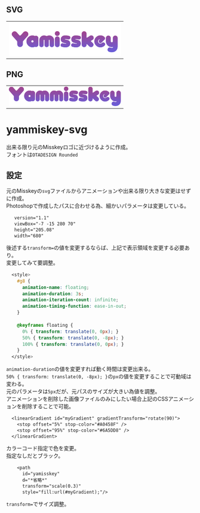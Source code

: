 ## SVG

<table>
<tr>
<td style="border-style:none;"><img src="yamisskey.svg" width="300px"></td>
</tr>
</table>
  
## PNG

<table>
<tr>
<td style="border-style:none;"><img src="yamisskey_tests_g.png" width="300px"></td>
</tr>
</table>
  
# yammiskey-svg

出来る限り元のMisskeyロゴに近づけるように作成。  
フォントは`OTADESIGN Rounded`

## 設定
元のMisskeyの`svg`ファイルからアニメーションや出来る限り大きな変更はせずに作成。  
Photoshopで作成したパスに合わせる為、細かいパラメータは変更している。  
```
   version="1.1"
   viewBox="-7 -15 280 70"
   height="205.08"
   width="680"
```
後述する`transform=`の値を変更するならば、上記で表示領域を変更する必要あり。  
変更してみて要調整。  

```css
  <style>
    #g8 {
      animation-name: floating;
      animation-duration: 3s;
      animation-iteration-count: infinite;
      animation-timing-function: ease-in-out;
    }

    @keyframes floating {
      0% { transform: translate(0, 0px); }
      50% { transform: translate(0, -8px); }
      100% { transform: translate(0, 0px); }
    }
  </style>
```
`animation-duration`の値を変更すれば動く時間は変更出来る。  
`50% { transform: translate(0, -8px); }`の`px`の値を変更することで可動域は変わる。  
元のパラメータは`5px`だが、元パスのサイズが大きい為値を調整。  
アニメーションを削除した画像ファイルのみにしたい場合上記のCSSアニメーションを削除することで可能。  
    
```
  <linearGradient id="myGradient" gradientTransform="rotate(90)">
    <stop offset="5%" stop-color="#A0458F" />
    <stop offset="95%" stop-color="#6A5DD8" />
  </linearGradient>
```
カラーコード指定で色を変更。  
指定なしだとブラック。  
```
    <path
      id="yamisskey"
      d="*省略*"
      transform="scale(0.3)"
      style="fill:url(#myGradient);"/>
```
`transform=`でサイズ調整。
